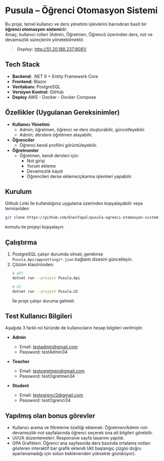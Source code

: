# Pusula – Öğrenci Otomasyon Sistemi

Bu proje, temel kullanıcı ve ders yönetimi işlevlerini barındıran basit bir **öğrenci otomasyon sistemi**dir.  
Amaç; kullanıcı rolleri (Admin, Öğretmen, Öğrenci) üzerinden ders, not ve devamsızlık süreçlerini yönetebilmektir.

> **Deploy:**  <a href="http://51.20.188.237:8081/" target="_blank">http://51.20.188.237:8081/</a>

## Tech Stack
- **Backend:** .NET 9 + Entity Framework Core  
- **Frontend:** Blazor   
- **Veritabanı:** PostgreSQL  
- **Versiyon Kontrol:** GitHub
- **Deploy** AWS - Docker - Docker Compose

## Özellikler (Uygulanan Gereksinimler)
- **Kullanıcı Yönetimi**
  - Admin; öğretmen, öğrenci ve ders oluşturabilir, güncelleyebilir.
  - Admin; derslere öğretmen atayabilir.
- **Öğrenciler**
  - Öğrenci kendi profilini görüntüleyebilir.
- **Öğretmenler**
  - Öğretmen, kendi dersleri için:
    - Not girişi
    - Yorum ekleme
    - Devamsızlık kaydı
    - Öğrencileri derse ekleme/çıkarma işlemleri yapabilir.

## Kurulum
Github Linki ile kullandığınız uygulama üzerinden kopyalayabilir veya termianlden
   ```bash
   git clone https://github.com/EnesTopal/pusula-ogrenci-otomasyon-sistemi.git
   ```
   komutu ile projeyi kopyalayın.

## Çalıştırma
1. PostgreSQL çalışır durumda olmalı; gerekirse `Pusula.Api/appsettings*.json` bağlantı dizesini güncelleyin.
2. Çözüm klasöründen:
   ```bash
   # API
   dotnet run --project Pusula.Api

   # UI
   dotnet run --project Pusula.UI
   ```
   İle proje çalışır duruma gelmeli.


## Test Kullanıcı Bilgileri
Aşağıda 3 farklı rol türünde de kullanıcıların hesap bilgileri verilmiştir.

- **Admin**
  - Email: testadmin@gmail.com
  - Password: testAdmin34

- **Teacher**
  - Email: testogretmen@gmail.com
  - Password: testOgretmen34

- **Student**
  - Email: testogrenci2@gmail.com
  - Password: testOgrenci34


## Yapılmış olan bonus görevler

- Kullanıcı arama ve filtreleme özelliği eklemek: Öğretmen/Admin not-devamsızlık-not sayfalarında öğrenci seçerek ona ait bilgileri görebilir.
- UI/UX düzenlemeleri: Responsive sayfa tasarımı yapıldı.
- GPA Grafikleri: Öğrenci ana sayfasında ders bazında ortalama notları gösteren interaktif bar grafik eklendi (Alt başlangıç çizgisi doğru ayarlanamadığı için sütun beklenenden yüksekte gözüküyor).
  


